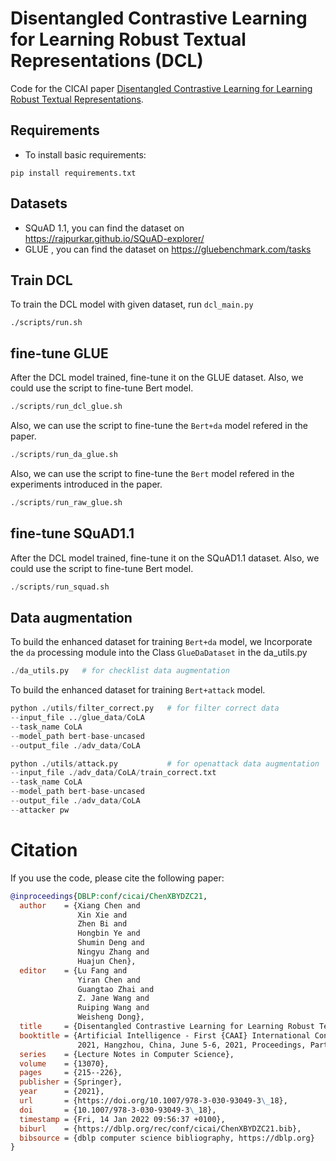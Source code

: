# Disentangled Contrastive Learning for Learning Robust Textual Representations (DCL)

Code for the CICAI paper [Disentangled Contrastive Learning for Learning Robust Textual Representations](https://arxiv.org/pdf/2201.03335.pdf).

## Requirements

* To install basic requirements:

```
pip install requirements.txt
```

## Datasets

* SQuAD 1.1, you can find the dataset on https://rajpurkar.github.io/SQuAD-explorer/
* GLUE , you can find the dataset on https://gluebenchmark.com/tasks

## Train DCL

To train the DCL model with given dataset, run `dcl_main.py`

```shell
./scripts/run.sh
```

## fine-tune GLUE

After the DCL model trained, fine-tune it on the GLUE dataset. Also, we could use the script to fine-tune Bert model.

```python
./scripts/run_dcl_glue.sh
```
Also, we can use the script to fine-tune the `Bert+da` model refered in the paper.

```python
./scripts/run_da_glue.sh
```

Also, we can use the script to fine-tune the `Bert` model refered in the experiments introduced in the paper.

```python
./scripts/run_raw_glue.sh
```

## fine-tune SQuAD1.1

After the DCL model trained, fine-tune it on the SQuAD1.1 dataset. Also, we could use the script to fine-tune Bert model.

```python
./scripts/run_squad.sh
```

## Data augmentation

To build the enhanced dataset for training `Bert+da` model, we Incorporate the `da` processing module into the Class `GlueDaDataset` in the da_utils.py 

```python
./da_utils.py   # for checklist data augmentation
```

To build the enhanced dataset for training `Bert+attack` model.

```python
python ./utils/filter_correct.py   # for filter correct data 
--input_file ../glue_data/CoLA
--task_name CoLA
--model_path bert-base-uncased
--output_file ./adv_data/CoLA 

python ./utils/attack.py           # for openattack data augmentation
--input_file ./adv_data/CoLA/train_correct.txt
--task_name CoLA
--model_path bert-base-uncased
--output_file ./adv_data/CoLA
--attacker pw          
```

# Citation
If you use the code, please cite the following paper:


```bibtex
@inproceedings{DBLP:conf/cicai/ChenXBYDZC21,
  author    = {Xiang Chen and
               Xin Xie and
               Zhen Bi and
               Hongbin Ye and
               Shumin Deng and
               Ningyu Zhang and
               Huajun Chen},
  editor    = {Lu Fang and
               Yiran Chen and
               Guangtao Zhai and
               Z. Jane Wang and
               Ruiping Wang and
               Weisheng Dong},
  title     = {Disentangled Contrastive Learning for Learning Robust Textual Representations},
  booktitle = {Artificial Intelligence - First {CAAI} International Conference, {CICAI}
               2021, Hangzhou, China, June 5-6, 2021, Proceedings, Part {II}},
  series    = {Lecture Notes in Computer Science},
  volume    = {13070},
  pages     = {215--226},
  publisher = {Springer},
  year      = {2021},
  url       = {https://doi.org/10.1007/978-3-030-93049-3\_18},
  doi       = {10.1007/978-3-030-93049-3\_18},
  timestamp = {Fri, 14 Jan 2022 09:56:37 +0100},
  biburl    = {https://dblp.org/rec/conf/cicai/ChenXBYDZC21.bib},
  bibsource = {dblp computer science bibliography, https://dblp.org}
}
```


